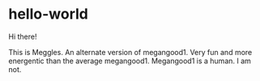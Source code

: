 # hello-world

Hi there!

This is Meggles. An alternate version of megangood1.
Very fun and more energentic than the average megangood1.
Megangood1 is a human. I am not.
